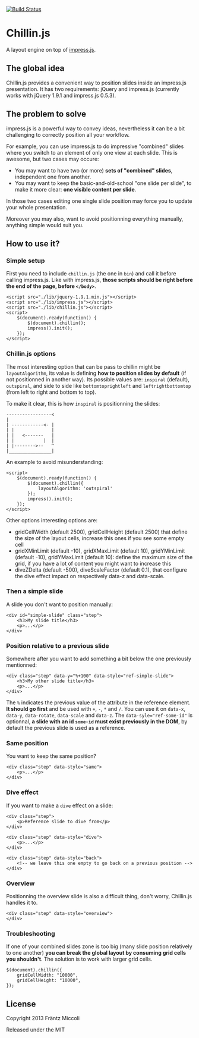 [![Build Status](https://secure.travis-ci.org/frantzmiccoli/Chillin.js.png)](http://travis-ci.org/frantzmiccoli/Chillin.js)

Chillin.js
==========

A layout engine on top of [impress.js](http://bartaz.github.io/impress.js/ "impress.js").

The global idea
---------------
Chillin.js provides a convenient way to position slides inside an impress.js presentation. It has two requirements: jQuery and impress.js (currently works with jQuery 1.9.1 and impress.js 0.5.3).

The problem to solve
--------------------
impress.js is a powerful way to convey ideas, nevertheless it can be a bit challenging to correctly position all your workflow.

For example, you can use impress.js to do impressive "combined" slides where you switch to an element of only one view at each slide. This is awesome, but two cases may occure:

* You may want to have two (or more) **sets of "combined" slides**, independent one from another.
* You may want to keep the basic-and-old-school "one slide per slide", to make it more clear: **one visible content per slide**.

In those two cases editing one single slide position may force you to update your whole presentation.

Moreover you may also, want to avoid positionning everything manually, anything simple would suit you.

How to use it?
--------------

### Simple setup
First you need to include `chillin.js` (the one in `bin`) and call it before calling impress.js. Like with impress.js, **those scripts should be right before the end of the page, before `</body>`**.

    <script src="./lib/jquery-1.9.1.min.js"></script>
    <script src="./lib/impress.js"></script>
    <script src="./lib/chillin.js"></script>
    <script>
    	$(document).ready(function() {
	        $(document).chillin();
        	impress().init();
    	});
    </script>
    
### Chillin.js options

The most interesting option that can be pass to chillin might be `layoutAlgorithm`, its value is defining **how to position slides by default** (if not positionned in another way). Its possible values are: `inspiral` (default), `outspiral`, and side to side like `bottomtoprightleft` and `leftrightbottomtop` (from left to right and bottom to top).

To make it clear, this is how `inspiral` is positionning the slides:
    
    -----------------<
    |
    | ------------<- |
    | |              |
    | |   <-------   |
    | |           |  |
    | |-------->--   ^
    |________________|
    
An example to avoid misunderstanding:
    
    <script>
    	$(document).ready(function() {
	        $(document).chillin({
	            layoutAlgorithm: 'outspiral'
	        });
        	impress().init();
    	});
    </script>
    
Other options interesting options are:

* gridCellWidth (default 2500), gridCellHeight (default 2500) that define the size of the layout cells, increase this ones if you see some empty cell
* gridXMinLimit (default -10), gridXMaxLimit (default 10), gridYMinLimit (default -10), gridYMaxLimit (default 10): define the maximum size of the grid, if you have a lot of content you might want to increase this
* diveZDelta (default -500), diveScaleFactor (default 0.1), that configure the dive effect impact on respectively data-z and data-scale.

### Then a simple slide
A slide you don't want to position manually:

    <div id="simple-slide" class="step">
        <h3>My slide title</h3>
        <p>...</p>
    </div>

### Position relative to a previous slide
Somewhere after you want to add something a bit below the one previously mentionned:

    <div class="step" data-y="%+100" data-style="ref-simple-slide">
        <h3>My other slide title</h3>
        <p>...</p>
    </div>

The `%` indicates the previous value of the attribute in the reference element. **It should go first** and be used with `+`, `-`, `*` and `/`. You can use it on `data-x`, `data-y`, `data-rotate`, `data-scale` and `data-z`. The `data-syle="ref-some-id"` is optionnal, **a slide with an id `some-id` must exist previously in the DOM**, by default the previous slide is used as a reference.


### Same position

You want to keep the same position?

    <div class="step" data-style="same">
        <p>...</p>
    </div>

### Dive effect
If you want to make a `dive` effect on a slide:

    <div class="step">
        <p>Reference slide to dive from</p>
    </div>

    <div class="step" data-style="dive">
        <p>...</p>
    </div>
    
    <div class="step" data-style="back">
        <!-- we leave this one empty to go back on a previous position -->        
    </div>
    
    
### Overview
Positionning the overview slide is also a difficult thing, don't worry, Chillin.js handles it to.

    <div class="step" data-style="overview">
    </div>
    
### Troubleshooting

If one of your combined slides zone is too big (many slide position relatively to one another) **you can break the global layout by consuming grid cells you shouldn't**. The solution is to work with larger grid cells.
    
    $(document).chillin({
        gridCellWidth: "10000",
        gridCellHeight: "10000",
    });
    
License
-------

Copyright 2013 Fräntz Miccoli

Released under the MIT
